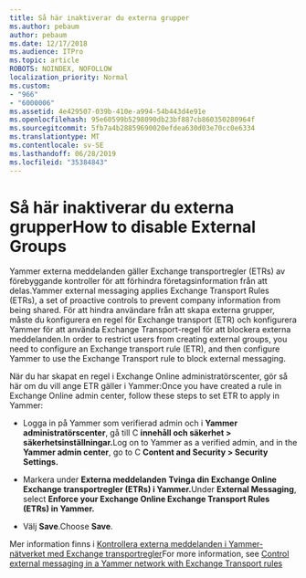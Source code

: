 ```yaml
---
title: Så här inaktiverar du externa grupper
ms.author: pebaum
author: pebaum
ms.date: 12/17/2018
ms.audience: ITPro
ms.topic: article
ROBOTS: NOINDEX, NOFOLLOW
localization_priority: Normal
ms.custom:
- "966"
- "6000006"
ms.assetid: 4e429507-039b-410e-a994-54b443d4e91e
ms.openlocfilehash: 95e60599b5298090db23bf887cb860350280964f
ms.sourcegitcommit: 5fb7a4b28859690020efdea630d03e70cc0e6334
ms.translationtype: MT
ms.contentlocale: sv-SE
ms.lasthandoff: 06/28/2019
ms.locfileid: "35384843"
---
```

# <a name="how-to-disable-external-groups"></a><span data-ttu-id="8b3ec-102">Så här inaktiverar du externa grupper</span><span class="sxs-lookup"><span data-stu-id="8b3ec-102">How to disable External Groups</span></span>

<span data-ttu-id="8b3ec-103">Yammer externa meddelanden gäller Exchange transportregler (ETRs) av förebyggande kontroller för att förhindra företagsinformation från att delas.</span><span class="sxs-lookup"><span data-stu-id="8b3ec-103">Yammer external messaging applies Exchange Transport Rules (ETRs), a set of proactive controls to prevent company information from being shared.</span></span> <span data-ttu-id="8b3ec-104">För att hindra användare från att skapa externa grupper, måste du konfigurera en regel för Exchange transport (ETR) och konfigurera Yammer för att använda Exchange Transport-regel för att blockera externa meddelanden.</span><span class="sxs-lookup"><span data-stu-id="8b3ec-104">In order to restrict users from creating external groups, you need to configure an Exchange transport rule (ETR), and then configure Yammer to use the Exchange Transport rule to block external messaging.</span></span>
  
<span data-ttu-id="8b3ec-105">När du har skapat en regel i Exchange Online administratörscenter, gör så här om du vill ange ETR gäller i Yammer:</span><span class="sxs-lookup"><span data-stu-id="8b3ec-105">Once you have created a rule in Exchange Online admin center, follow these steps to set ETR to apply in Yammer:</span></span>
  
- <span data-ttu-id="8b3ec-106">Logga in på Yammer som verifierad admin och i **Yammer administratörscenter**, gå till C **innehåll och säkerhet \> säkerhetsinställningar.**</span><span class="sxs-lookup"><span data-stu-id="8b3ec-106">Log on to Yammer as a verified admin, and in the **Yammer admin center**, go to C **Content and Security \> Security Settings.**</span></span>

- <span data-ttu-id="8b3ec-107">Markera under **Externa meddelanden** **Tvinga din Exchange Online Exchange transportregler (ETRs) i Yammer.**</span><span class="sxs-lookup"><span data-stu-id="8b3ec-107">Under **External Messaging**, select **Enforce your Exchange Online Exchange Transport Rules (ETRs) in Yammer.**</span></span>

- <span data-ttu-id="8b3ec-108">Välj **Save**.</span><span class="sxs-lookup"><span data-stu-id="8b3ec-108">Choose **Save**.</span></span>

<span data-ttu-id="8b3ec-109">Mer information finns i [Kontrollera externa meddelanden i Yammer-nätverket med Exchange transportregler](https://support.office.com/article/Control-external-messaging-in-a-Yammer-network-with-Exchange-Transport-Rules-f8fd6403-c8f3-4307-9230-65304d6000d9)</span><span class="sxs-lookup"><span data-stu-id="8b3ec-109">For more information, see [Control external messaging in a Yammer network with Exchange Transport rules](https://support.office.com/article/Control-external-messaging-in-a-Yammer-network-with-Exchange-Transport-Rules-f8fd6403-c8f3-4307-9230-65304d6000d9)</span></span>
  